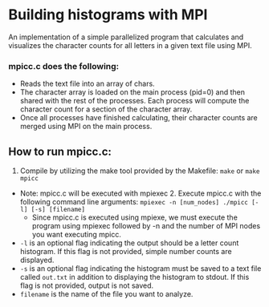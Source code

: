# Building histograms with MPI
An implementation of a simple parallelized program that calculates and visualizes the character counts for all letters in a given text file using MPI.

### mpicc.c does the following:
- Reads the text file into an array of chars.
- The character array is loaded on the main process (pid=0) and then shared with the rest of the processes. Each process will compute the character count for a section of the character array.
- Once all processes have finished calculating, their character counts are merged using MPI on the main process.

## How to run mpicc.c:
  1. Compile by utilizing the make tool provided by the Makefile: `make` or `make mpicc`
- Note: mpicc.c will be executed with mpiexec
  2. Execute mpicc.c with the following command line arguments: `mpiexec -n [num_nodes] ./mpicc [-l] [-s] [filename]`
  - Since mpicc.c is executed using mpiexe, we must execute the program using mpiexec followed by -n and the number of MPI nodes you want executing mpicc.
- `-l` is an optional flag indicating the output should be a letter count histogram. If this flag is not provided, simple number counts are displayed.
- `-s` is an optional flag indicating the histogram must be saved to a text file called `out.txt` in addition to displaying the histogram to stdout. If this flag is not provided, output is not saved.
- `filename` is the name of the file you want to analyze.

